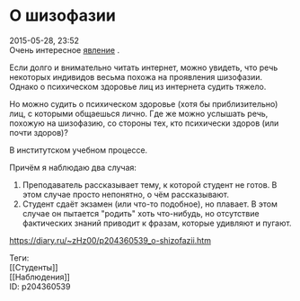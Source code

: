 О шизофазии
============

   
 2015-05-28, 23:52   
  Очень интересное  [явление](https://ru.wikipedia.org/wiki/%D0%A8%D0%B8%D0%B7%D0%BE%D1%84%D0%B0%D0%B7%D0%B8%D1%8F)  .   
   
 Если долго и внимательно читать интернет, можно увидеть, что речь некоторых индивидов весьма похожа на проявления шизофазии. Однако о психическом здоровье лиц из интернета судить тяжело.   
   
 Но можно судить о психическом здоровье (хотя бы приблизительно) лиц, с которыми общаешься лично. Где же можно услышать речь, похожую на шизофазию, со стороны тех, кто психически здоров (или почти здоров)?   
   
 В институтском учебном процессе.   
   
 Причём я наблюдаю два случая:   
 1. Преподаватель рассказывает тему, к которой студент не готов. В этом случае просто непонятно, о чём рассказывают.   
 2. Студент сдаёт экзамен (или что-то подобное), но плавает. В этом случае он пытается "родить" хоть что-нибудь, но отсутствие фактических знаний приводит к фразам, которые удивляют и пугают.   
    
 <https://diary.ru/~zHz00/p204360539_o-shizofazii.htm>   
   
 Теги:   
 [[Студенты]]   
 [[Наблюдения]]   
 ID: p204360539